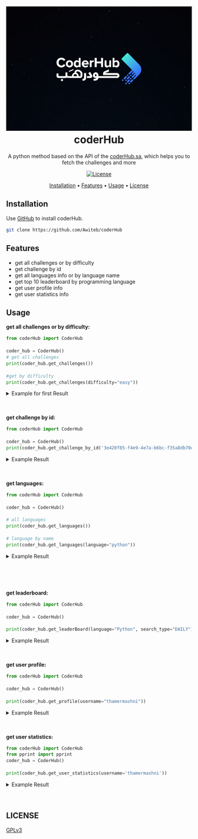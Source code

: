 <h1 align="center">
  <br>
  <a><img src="./img/coderHub.sa.jpeg" alt="coderHub.sa - img"></a>
  <br>
  coderHub
  <br>
</h1>


<p align="center">A python method based on the API of the <a href=https://coderhub.sa>coderHub.sa</a>, which helps you to fetch the challenges and more
<p align="center">
  <a href="https://www.gnu.org/licenses/gpl-3.0.html">
    <img src="https://img.shields.io/pypi/l/quran-suras?color=9cf&label=License" alt="License">
  </a>
</p>


<p align="center">
  <a href="#installation">Installation</a>
  •
  <a href="#features">Features</a>
  •
  <a href="#usage">Usage</a>
  •
  <a href="#license">License</a>
</p>


## Installation

Use [GitHub](https://github.com) to install coderHub.

```bash
git clone https://github.com/Awiteb/coderHub
```

## Features

* get all challenges or by difficulty
* get challenge by id
* get all languages info or by language name
* get top 10 leaderboard by programming language
* get user profile info
* get user statistics info

## Usage

**get all challenges or by difficulty:**
```python
from coderHub import CoderHub

coder_hub = CoderHub()
# get all challenges
print(coder_hub.get_challenges())

#get by difficulty
print(coder_hub.get_challenges(difficulty="easy"))
```
<details>
<summary> Example for first Result</summary>

```json
{
  "result":[
    {
    'id': '3e420f85-f4e9-4e7a-b6bc-f35a8db70cb4', 
    'title': 'طرح عددين', 
    'challenge_tags': [{'name': 'Math'}], 
    'points': 5, 
    'created_by': 
    {'username': 'CoderHub', 'public': False}, 
    'creator_role': 'admin', 
    'hint_text': None, 
    'hint_points': None, 
    'challenge_programming_languages': [], 
    'type_of_level': {'id': 2, 'name': 'سهل'}
    }
}
```
</details>
<br><br>

**get challenge by id:**
```python
from coderHub import CoderHub

coder_hub = CoderHub()
print(coder_hub.get_challenge_by_id('3e420f85-f4e9-4e7a-b6bc-f35a8db70cb4'))
```
<details>
<summary> Example Result</summary>

```json
{
    'id': '3e420f85-f4e9-4e7a-b6bc-f35a8db70cb4', 
    'title': 'طرح عددين', 
    'description': '### وصف التحدي\r\nقم بكتابة `function` تستقبل عددين، العدد الأول يمثل رقماً صحيحاً `integer` والعدد الثاني يمثل أيضا رقماً صحيحاً `integer` ، ثم قم بإرجاع حاصل **طرح** هذين العددين.\r\n\r\n### المخرجات المتوقعة\r\n| Output  | b  | a |\r\n|----|----|----|\r\n| 5 | 5  | 10 |\r\n| 6 | -3  | 3 |\r\n| -5 | 1 | -4 |\r\n| 1 | -1 | 0 |\r\n| 0 | 0 | 0 |\r\n| -92 | -4 | -96 |', 
    'timed': True, 
    'time_limit': 5, 
    'points': 5
    // and more ...
}
```

</details>
<br><br>

**get languages:**
```python
from coderHub import CoderHub

coder_hub = CoderHub()

# all languages
print(coder_hub.get_languages())

# language by name
print(coder_hub.get_languages(language="python"))
```
<details>
<summary> Example Result</summary>

```json
// all languages

{
  'result': [
  {'id': 6, 'name': 'swift', 'version': 'swift 4.2.2'}, 
  {'id': 3, 'name': 'python', 'version': 'python 3.5.3'}, 
  {'id': 2, 'name': 'javascript', 'version': 'SMonkey 68.6.0'}, 
  {'id': 1, 'name': 'java', 'version': 'jdk 8u51'}, 
  {'id': 8, 'name': 'c#', 'version': 'Mono 4.0.2'}
  ]
}

// language by name
{
  'id': 3, 
  'name': 'python', 
  'version': 
  'python 3.5.3'
}
```

</details>
<br><br>

</details>
<br><br>

**get leaderboard:**
```python
from coderHub import CoderHub

coder_hub = CoderHub()

print(coder_hub.get_leaderBoard(language="Python", search_type="DAILY"))
```
<details>
<summary> Example Result</summary>

```json
{
  'leaderboard': 
  [
    {'points': 5, 'total_time': 12.155752, 'user_id': '8e0d0f0c-6884-4a9e-a28a-b9d6f3094407', 'rank': 1, 'user_info': {'username': 'ismm', 'public': False}
    }
  ]
}

```

</details>
<br><br>

**get user profile:**
```python
from coderHub import CoderHub

coder_hub = CoderHub()

print(coder_hub.get_profile(username="thamermashni"))
```
<details>
<summary> Example Result</summary>

```json
{'preferred_language': 'Python',
 'user_badges': [],
 'user_information': {'are_you_a_trainer': None,
                      'bio': 'Computer Science fresh graduate from King Fahad '
                             'University of Petroleum & Minerals',
                      'certificates': [{'expired': False,
                                        'expires_at': '2021-02-01T00:00:00+00:00',
                                        'institution': 'Udacity',
                                        'is_training_certificate': False,
                                        'name': 'Full-Stack Developer '
                                                'Nanodegree',
                                        'received_at': '2020-12-04T00:00:00+00:00'}],
                      'city': 'ابها',
                      'country_name': 'المملكة العربية السعودية',
                      'education': [{'end_at': '2020-02-17T00:00:00+00:00',
                                     'institution': 'جامعة الملك فهد للبترول '
                                                    'والمعادن',
                                     'major': 'Computer Science',
                                     'name': 'bachelor',
                                     'start_at': '2014-02-17T00:00:00+00:00'}],
                      'extra_public_fields': [],
                      'first_name': 'ثامر',
                      'id': 'fd0c7a26-e1de-40f8-af51-8be885a59e3b',
                      'is_looking_for_job': None,
                      'last_name': 'مشني',
                      'looking_for_job_type': None,
                      'occupation': None,
                      'preferred_language': None,
                      'programming_languages': [{'experience': 'أقل من سنة',
                                                 'programming_language': 'Java'},
                                                {'experience': 'أقل من سنة',
                                                 'programming_language': 'JavaScript'},
                                                {'experience': 'أقل من سنة',
                                                 'programming_language': 'Python'},
                                                {'experience': 'أقل من سنة',
                                                 'programming_language': 'SQL'},
                                                {'experience': 'أقل من سنة',
                                                 'programming_language': 'C#'}],
                      'public_profile': True,
                      'social_links': [{'handle': 'ThamerMashni',
                                        'site': 'GITHUB'},
                                       {'handle': 'thamermashni',
                                        'site': 'LINKEDIN'},
                                       {'handle': '', 'site': 'TWITTER'}],
                      'username': 'thamermashni'}}

```

</details>
<br><br>


**get user statistics:**
```python
from coderHub import CoderHub
from pprint import pprint
coder_hub = CoderHub()

print(coder_hub.get_user_statistics(username='thamermashni'))
```
<details>
<summary> Example Result</summary>

```json
{'programming_languages': [{'name': 'سهل',
                            'programming_language_name': 'Python',
                            'solved_challenges': 58},
                           {'name': 'صعب',
                            'programming_language_name': 'Python',
                            'solved_challenges': 11},
                           {'name': 'متوسط',
                            'programming_language_name': 'Python',
                            'solved_challenges': 31},
                           {'name': 'متوسط',
                            'programming_language_name': 'JavaScript',
                            'solved_challenges': 1}],
 'total_solved_challenges': 101,
 'total_solved_per_programming_language': [{'programming_language_name': 'JavaScript',
                                            'total_solved': 1},
                                           {'programming_language_name': 'Python',
                                            'total_solved': 100}]}
```

</details>
<br><br>

## LICENSE
[GPLv3](https://www.gnu.org/licenses/gpl-3.0.html)